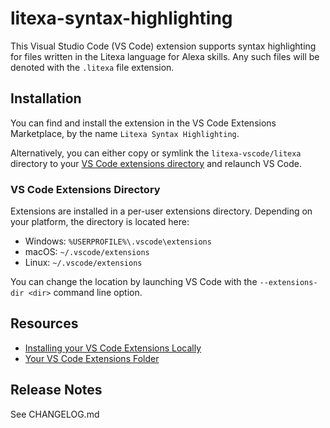 # litexa-syntax-highlighting

This Visual Studio Code (VS Code) extension supports syntax highlighting for files written in the Litexa language for
Alexa skills. Any such files will be denoted with the `.litexa` file extension.

## Installation

You can find and install the extension in the VS Code Extensions Marketplace, by the name `Litexa Syntax Highlighting`.

Alternatively, you can either copy or symlink the `litexa-vscode/litexa` directory to your
[VS Code extensions directory](#vs-code-extensions-directory) and relaunch VS Code.

### VS Code Extensions Directory

Extensions are installed in a per-user extensions directory. Depending on your platform, the directory is located here:

* Windows: `%USERPROFILE%\.vscode\extensions`
* macOS: `~/.vscode/extensions`
* Linux: `~/.vscode/extensions`

You can change the location by launching VS Code with the `--extensions-dir <dir>` command line option.

## Resources

* [Installing your VS Code Extensions Locally](https://vscode-docs.readthedocs.io/en/stable/extensions/example-hello-world/#installing-your-extension-locally)
* [Your VS Code Extensions Folder](https://vscode-docs.readthedocs.io/en/stable/extensions/install-extension/#your-extensions-folder)

## Release Notes

See CHANGELOG.md
